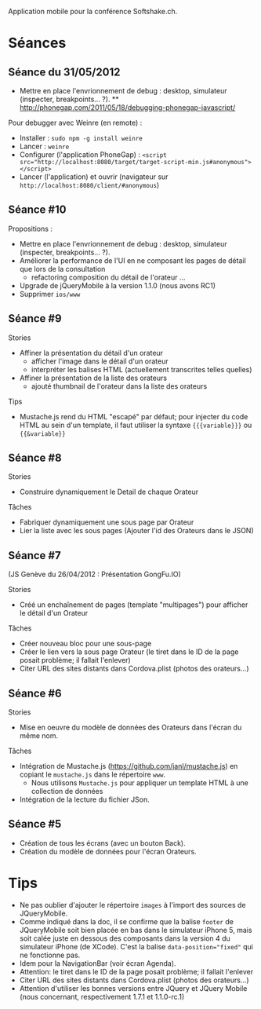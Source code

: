 Application mobile pour la conférence Softshake.ch.


# Séances

## Séance du 31/05/2012

* Mettre en place l'envrionnement de debug : desktop, simulateur (inspecter, breakpoints... ?).
** http://phonegap.com/2011/05/18/debugging-phonegap-javascript/


Pour debugger avec Weinre (en remote) :

* Installer : `sudo npm -g install weinre`
* Lancer : `weinre`
* Configurer (l'application PhoneGap) : `<script src="http://localhost:8080/target/target-script-min.js#anonymous"></script>`
* Lancer (l'application) et ouvrir (navigateur sur `http://localhost:8080/client/#anonymous`)



## Séance #10

Propositions :

* Mettre en place l'envrionnement de debug : desktop, simulateur (inspecter, breakpoints... ?).
* Améliorer la performance de l'UI en ne composant les pages de détail que lors de la consultation
    * refactoring composition du détail de l'orateur ...
* Upgrade de jQueryMobile à la version 1.1.0 (nous avons RC1)
* Supprimer `ios/www`


## Séance #9

Stories

* Affiner la présentation du détail d'un orateur
    * afficher l'image dans le détail d'un orateur
    * interpréter les balises HTML (actuellement transcrites telles quelles)
* Affiner la présentation de la liste des orateurs
    * ajouté thumbnail de l'orateur dans la liste des orateurs

Tips

* Mustache.js rend du HTML "escapé" par défaut; pour injecter du code HTML au sein d'un template, il faut utiliser la syntaxe `{{{variable}}}` ou `{{&variable}}`


## Séance #8

Stories

* Construire dynamiquement le Detail de chaque Orateur


Tâches

* Fabriquer dynamiquement une sous page par Orateur
* Lier la liste avec les sous pages (Ajouter l'id des Orateurs dans le JSON)



## Séance #7

(JS Genève du 26/04/2012 : Présentation GongFu.IO)


Stories

* Créé un enchaînement de pages (template "multipages") pour afficher le détail d'un Orateur

Tâches

* Créer nouveau bloc pour une sous-page
* Créer le lien vers la sous page Orateur (le tiret dans le ID de la page posait problème; il fallait l'enlever)
* Citer URL des sites distants dans Cordova.plist (photos des orateurs...)



## Séance #6

Stories

* Mise en oeuvre du modèle de données des Orateurs dans l'écran du même nom.


Tâches

* Intégration de Mustache.js (https://github.com/janl/mustache.js) en copiant le `mustache.js` dans le répertoire `www`.
    * Nous utilisons `Mustache.js` pour appliquer un template HTML à une collection de données
* Intégration de la lecture du fichier JSon.


## Séance #5

* Création de tous les écrans (avec un bouton Back).
* Création du modèle de données pour l'écran Orateurs.


# Tips

* Ne pas oublier d'ajouter le répertoire `images` à l'import des sources de JQueryMobile.
* Comme indiqué dans la doc, il se confirme que la balise `footer` de JQueryMobile soit bien placée en bas dans le simulateur iPhone 5, mais soit calée juste en dessous des composants dans la version 4 du simulateur iPhone (de XCode). C'est la balise `data-position="fixed"` qui ne fonctionne pas.
* Idem pour la NavigationBar (voir écran Agenda).
* Attention: le tiret dans le ID de la page posait problème; il fallait l'enlever
* Citer URL des sites distants dans Cordova.plist (photos des orateurs...)
* Attention d'utiliser les bonnes versions entre JQuery et JQuery Mobile (nous concernant, respectivement 1.7.1 et 1.1.0-rc.1)
